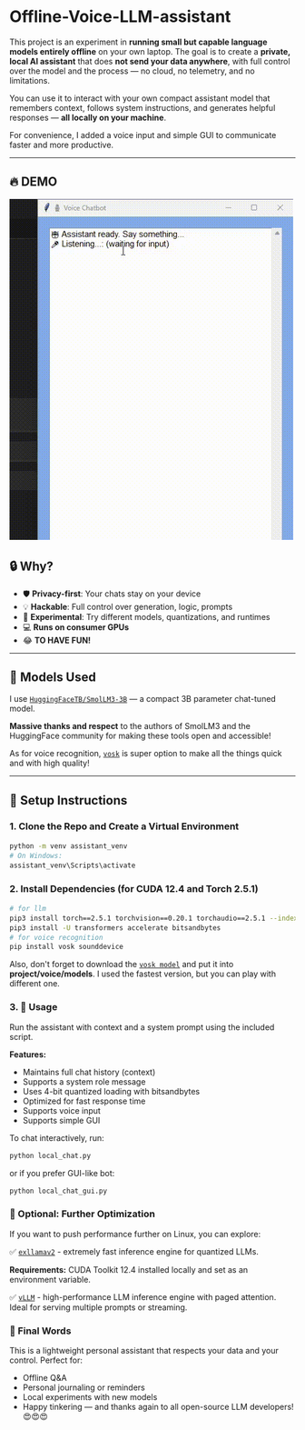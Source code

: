 # Offline-Voice-LLM-assistant
This project is an experiment in **running small but capable language models entirely offline** on your own laptop. The goal is to create a **private, local AI assistant** that does **not send your data anywhere**, with full control over the model and the process — no cloud, no telemetry, and no limitations.

You can use it to interact with your own compact assistant model that remembers context, follows system instructions, and generates helpful responses — **all locally on your machine**.

For convenience, I added a voice input and simple GUI to communicate faster and more productive.

---
## 🔥 DEMO
![](demo/output.gif)

## 🔒 Why?

- 🛡️ **Privacy-first**: Your chats stay on your device
- 💡 **Hackable**: Full control over generation, logic, prompts
- 🧪 **Experimental**: Try different models, quantizations, and runtimes
- 💻 **Runs on consumer GPUs**
- 😂 **TO HAVE FUN!** 

---

## 🤖 Models Used

I use [`HuggingFaceTB/SmolLM3-3B`](https://huggingface.co/HuggingFaceTB/SmolLM3-3B) — a compact 3B parameter chat-tuned model.

**Massive thanks and respect** to the authors of SmolLM3 and the HuggingFace community for making these tools open and accessible!

As for voice recognition, [`vosk`](https://pypi.org/project/vosk/) is super option to make all the things quick and with high quality! 

---
## 🚀 Setup Instructions

### 1. Clone the Repo and Create a Virtual Environment

```bash
python -m venv assistant_venv
# On Windows:
assistant_venv\Scripts\activate
```

### 2. Install Dependencies (for CUDA 12.4 and Torch 2.5.1)
```bash
# for llm
pip3 install torch==2.5.1 torchvision==0.20.1 torchaudio==2.5.1 --index-url https://download.pytorch.org/whl/cu124
pip3 install -U transformers accelerate bitsandbytes
# for voice recognition 
pip install vosk sounddevice
```
Also, don't forget to download the [`vosk model`](https://alphacephei.com/vosk/models/vosk-model-small-en-us-0.15.zip) and put it into **project/voice/models**.
I used the fastest version, but you can play with different one.

### 3. 💬 Usage
Run the assistant with context and a system prompt using the included script.

**Features:**

- Maintains full chat history (context)
- Supports a system role message
- Uses 4-bit quantized loading with bitsandbytes
- Optimized for fast response time
- Supports voice input 
- Supports simple GUI 

To chat interactively, run:
```bash
python local_chat.py
```
or if you prefer GUI-like bot: 
```bash
python local_chat_gui.py
```

### 🧪 Optional: Further Optimization
If you want to push performance further on Linux, you can explore:

✅ [`exllamav2`](https://github.com/turboderp-org/exllamav2) - extremely fast inference engine for quantized LLMs.

**Requirements:**
CUDA Toolkit 12.4 installed locally and set as an environment variable.

✅ [`vLLM`](https://github.com/vllm-project/vllm) - high-performance LLM inference engine with paged attention. Ideal for serving multiple prompts or streaming.

### 👋 Final Words
This is a lightweight personal assistant that respects your data and your control. Perfect for:

- Offline Q&A
- Personal journaling or reminders
- Local experiments with new models
- Happy tinkering — and thanks again to all open-source LLM developers! 😍😍😍